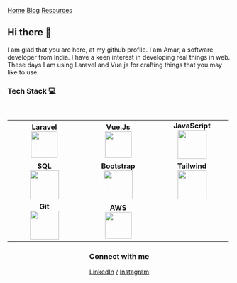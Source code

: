 [Home](/README.md)  [Blog](/blog.md)  [Resources](/index.md)

## Hi there 👋
I am glad that you are here, at my github profile.
I am Amar, a software developer from India. I have a keen interest in developing real things in web. These days I am using Laravel and Vue.js for 
crafting things that you may like to use.

<!--
**amarendrasharma/amarendrasharma** is a ✨ _special_ ✨ repository because its `README.md` (this file) appears on your GitHub profile.

Here are some ideas to get you started:

- 🔭 I’m currently working on ...
- 🌱 I’m currently learning ...
- 👯 I’m looking to collaborate on ...
- 🤔 I’m looking for help with ...
- 💬 Ask me about ...
- 📫 How to reach me: ...
- 😄 Pronouns: ...
- ⚡ Fun fact: ...
-->




### Tech Stack :computer:

<br>
<table>
<tbody>
 <tr>
<td align="center" width="20%">
<span><b><center>Laravel</center></b></span> 
<img height=60px src="https://www.laravel.com/img/logomark.min.svg"> 
</td>

<td align="center" width="20%">
<span><b><center>Vue.Js</center></b></span> 
<img height=60px src="https://vuejs.org/images/logo.png"> 
</td>

<td align="center" width="20%">
<span><b><center>JavaScript</center></b></span> 
<img height=65px src="https://img.icons8.com/color/2x/javascript.png"> 
</td>
</tr>
<tr>

<td align="center" width="20%">
<span><b><center>SQL</center></b></span> 
<img height=65px src="https://img.icons8.com/ios-filled/2x/sql.png"> 
</td>

<td align="center" width="20%">
<span><b><center>Bootstrap</center></b></span> 
<img height=65px src="https://camo.githubusercontent.com/0e0adf58c74c6e74bb64ece5d0ef4620f4f46915/68747470733a2f2f76352e676574626f6f7473747261702e636f6d2f646f63732f352e302f6173736574732f6272616e642f626f6f7473747261702d6c6f676f2d736861646f772e706e67"> 
</td>

<td align="center" width="20%">
<span><b><center>Tailwind</center></b></span> 
<img height=65px src="https://camo.githubusercontent.com/87d7034892fd41dc88f3606bb44b853f87cd2c51/68747470733a2f2f7265666163746f72696e6775692e6e7963332e63646e2e6469676974616c6f6365616e7370616365732e636f6d2f7461696c77696e642d6c6f676f2e737667"> 
</td>
</tr>


<tr>
<td align="center" width="20%">
<span><b><center>Git</center></b></span> 
<img height=65px src="https://img.icons8.com/ios-glyphs/2x/github-2.png"> 
</td>

<td align="center" width="20%">
<span><b><center>AWS</center></b></span> 
<img height=60px src="https://camo.githubusercontent.com/4d076cc3e939b050e88d0d4b86dfe7ef487e9713/68747470733a2f2f656e637279707465642d74626e302e677374617469632e636f6d2f696d616765733f713d74626e253341414e643947635156394179457976726c494a4c4f666278464c664f72303351793567524c307478574d5126757371703d434155"> 
</td>

</tr>

</tbody>
</table>


<h3 align="center"> Connect with me </h3>
<p align="center">
<a href="https://www.linkedin.com/in/amarendra-sharma/">LinkedIn</a> 
 <a href="#">/</a>
<a href="https://www.instagram.com/amar_developer/">Instagram</a>
</p>
